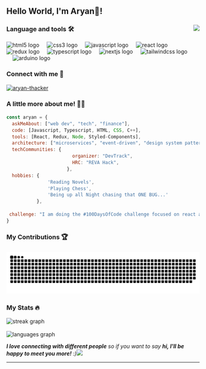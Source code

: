 <h2 align="left">Hello World, I'm Aryan👋!</h2>

###


<img align="right" height="150" src="https://media0.giphy.com/media/5xtDarFAb9dyCRGpAnC/giphy.gif?cid=ecf05e47lmliuvsoxl40q29azvhdvfivm3ze3tulcq2nnipf&ep=v1_gifs_search&rid=giphy.gif&ct=g"  />

###
<h3 align="left">Language and tools  🛠️</h3>


<div align="left">
  <img src="https://cdn.jsdelivr.net/gh/devicons/devicon/icons/html5/html5-original.svg" height="40" alt="html5 logo"  />
  <img width="12" />
  <img src="https://cdn.jsdelivr.net/gh/devicons/devicon/icons/css3/css3-original.svg" height="40" alt="css3 logo"  />
  <img width="12" />
  <img src="https://cdn.jsdelivr.net/gh/devicons/devicon/icons/javascript/javascript-original.svg" height="40" alt="javascript logo"  />
  <img width="12" />
  <img src="https://cdn.jsdelivr.net/gh/devicons/devicon/icons/react/react-original.svg" height="40" alt="react logo"  />
  <img width="12" />
  <img src="https://cdn.jsdelivr.net/gh/devicons/devicon/icons/redux/redux-original.svg" height="40" alt="redux logo"  />
  <img width="12" />
  <img src="https://cdn.jsdelivr.net/gh/devicons/devicon/icons/typescript/typescript-original.svg" height="40" alt="typescript logo"  />
  <img width="12" />
  <img src="https://cdn.jsdelivr.net/gh/devicons/devicon/icons/nextjs/nextjs-original.svg" height="40" alt="nextjs logo"  />
  <img width="12" />
  <img src="https://cdn.jsdelivr.net/gh/devicons/devicon/icons/tailwindcss/tailwindcss-original-wordmark.svg" height="40" alt="tailwindcss logo"  />
  <img width="12" />
  <img src="https://cdn.jsdelivr.net/gh/devicons/devicon/icons/arduino/arduino-original.svg" height="40" alt="arduino logo"  />
  <img width="12" />
</div>

<h3 align="left">Connect with me  🔗</h3>
<p align="left">
<a href="https://linkedin.com/in/aryan-thacker" target="blank"><img align="center" src="https://raw.githubusercontent.com/rahuldkjain/github-profile-readme-generator/master/src/images/icons/Social/linked-in-alt.svg" alt="aryan-thacker" height="30" width="40" /></a>
</p>

###


### A little more about me! 🧟‍♂️ 

```javascript
const aryan = {
  askMeAbout: ["web dev", "tech", "finance"],
  code: [Javascript, Typescript, HTML, CSS, C++],
  tools: [React, Redux, Node, Styled-Components],
  architecture: ["microservices", "event-driven", "design system pattern"],
  techCommunities: {
                        organizer: "DevTrack",
                        HRC: "REVA Hack",
                      },
  hobbies: {
   	           'Reading Novels',
               'Playing Chess',
               'Being up all Night chasing that ONE BUG...'
           },

 challenge: "I am doing the #100DaysOfCode challenge focused on react and nextjs"
}
```


<h3 align="left">My Contributions 🏆</h3>

###
<img src="https://raw.githubusercontent.com/RandomThacker/RandomThacker/output/snake.svg" alt="Snake animation" />

###

<h3 align="left">My Stats 🔥</h3>
<div align="left">
  <img src="https://streak-stats.demolab.com?user=RandomThacker&locale=en&mode=daily&theme=dark&hide_border=false&border_radius=5&order=3" height="220" alt="streak graph"  />
</div>
<br>

<div align="left">
  <img src="https://github-readme-stats.vercel.app/api/top-langs?username=RandomThacker&locale=en&hide_title=false&layout=compact&card_width=320&langs_count=5&theme=dracula&hide_border=false" height="150" alt="languages graph"  />
</div>

<em><b>I love connecting with different people</b> so if you want to say <b>hi, I'll be happy to meet you more!</b> :)</em><img src="https://media.giphy.com/media/LnQjpWaON8nhr21vNW/giphy.gif" width="60"> 

---
